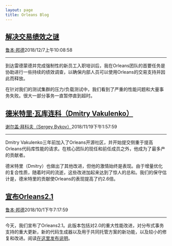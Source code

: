 ```yaml
---
layout: page
title: Orleans Blog
---
```


## [解决交易绩效之谜](solving-a-transactions-performance-mystery.md)

[鲁本·邦德](https://github.com/ReubenBond)2018/12/7上午10:08:58

* * *

到达雷德蒙德并完成强制性的新员工入职培训后，我在Orleans团队的首要任务是协助进行一些持续的绩效调查，以确保内部人员可以使用Orleans的交易支持并因此而释放。

在针对我们的测试集群的压力/负载测试中，我们看到了严重的性能问题和大量事务失败。很大一部分事务一直暂停直到超时。

## [德米特里·瓦库连科（Dmitry Vakulenko）](dmitry-vakulenko.md)

[谢尔盖·拜科夫（Sergey Bykov）](https://github.com/sergeybykov)2018/11/19下午1:57:59

* * *

Dmitry Vakulenko三年前加入了Orleans开源社区，并开始提交侧重于提高Orleans代码库性能的请求。在核心团队的现任和前任成员之外，他成为了最多产的贡献者。

德米特里（Dmitry）也做出了其他改进，但他的激情始终是表现。由于增量优化的复合性质，随着时间的流逝，这些改进加起来达到了惊人的总和。我们的保守估计是，德米特里的贡献使Orleans的表现提高了约2.6倍。

## [宣布Orleans2.1](announcing-orleans-2.1.md)

[鲁本·邦德](https://github.com/ReubenBond)2018/10/1下午7:17:59

* * *

今天，我们宣布了Orleans2.1。此版本包括对2.0的重大性能改进，对分布式事务支持的重大更新，新的代码生成器以及用于共同托管方案的新功能，以及较小的修复和改进。阅读[在这里发布说明](https://github.com/dotnet/orleans/releases/tag/v2.1.0)。

